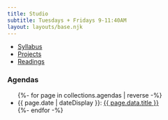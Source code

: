 ```yaml
---
title: Studio
subtitle: Tuesdays + Fridays 9-11:40AM
layout: layouts/base.njk
---
```


<ul class="listing">
  <li>
    <a href="https://prmlg.ht/cisp19" target="_blank">Syllabus</a>
  </li>
  <li>
    <a href="/projects/">Projects</a>
  </li>
  <li>
    <a href="/studio/readings/">Readings</a>
  </li>
</ul>

### Agendas

<ul class="listing">
{%- for page in collections.agendas | reverse -%}
  <li>
    <time datetime="{{ page.date }}">{{ page.date | dateDisplay }}</time>: <a href="{{ page.url }}">{{ page.data.title }}</a>
  </li>
{%- endfor -%}
</ul>